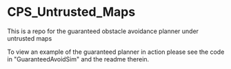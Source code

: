 # CPS_Untrusted_Maps
This is a repo for the guaranteed obstacle avoidance planner under untrusted maps 


To view an example of the guaranteed planner in action please see the code in "GuaranteedAvoidSim" and the readme therein.
